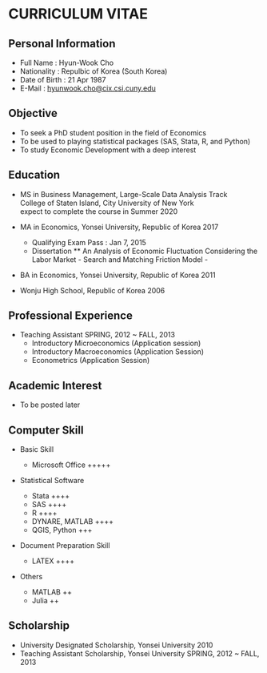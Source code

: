 # CURRICULUM VITAE

## Personal Information
- Full Name : Hyun-Wook Cho
- Nationality : Repulbic of Korea (South Korea)
- Date of Birth : 21 Apr 1987
- E-Mail : hyunwook.cho@cix.csi.cuny.edu

## Objective
- To seek a PhD student position in the field of Economics
- To be used to playing statistical packages (SAS, Stata, R, and Python)
- To study Economic Development with a deep interest

## Education
- MS in Business Management, Large-Scale Data Analysis Track \
College of Staten Island, City University of New York \
    expect to complete the course in Summer 2020 
    
- MA in Economics, Yonsei University, Republic of Korea          2017 
  * Qualifying Exam Pass : Jan 7, 2015
  * Dissertation
  ** An Analysis of Economic Fluctuation Considering the Labor Market - Search and Matching Friction Model -
  
- BA in Economics, Yonsei University, Republic of Korea          2011 
- Wonju High School, Republic of Korea          2006 

## Professional Experience
- Teaching Assistant          SPRING, 2012 ~ FALL, 2013
  * Introductory Microeconomics (Application session)
  * Introductory Macroeconomics (Application Session)
  * Econometrics (Application Session)

## Academic Interest
- To be posted later 

## Computer Skill
- Basic Skill
  * Microsoft Office +++++
  
- Statistical Software
  * Stata ++++
  * SAS ++++
  * R ++++
  * DYNARE, MATLAB ++++
  * QGIS, Python +++
  
- Document Preparation Skill
  * LATEX ++++

- Others
  * MATLAB ++
  * Julia ++

## Scholarship
- University Designated Scholarship, Yonsei University          2010
- Teaching Assistant Scholarship, Yonsei University          SPRING, 2012 ~ FALL, 2013
